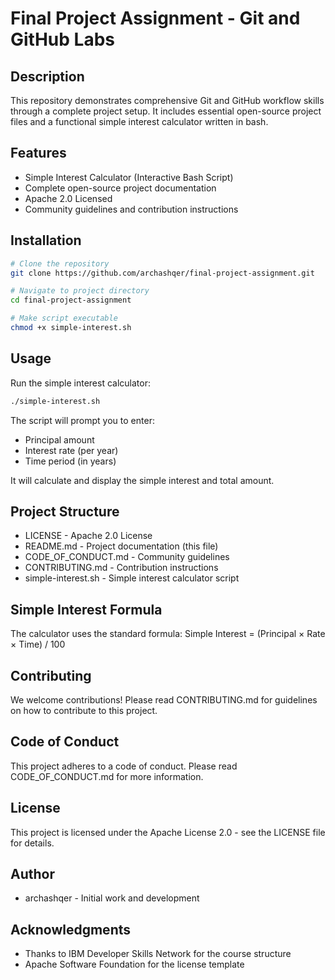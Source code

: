 # Final Project Assignment - Git and GitHub Labs

## Description
This repository demonstrates comprehensive Git and GitHub workflow skills through a complete project setup. It includes essential open-source project files and a functional simple interest calculator written in bash.

## Features
- Simple Interest Calculator (Interactive Bash Script)
- Complete open-source project documentation
- Apache 2.0 Licensed
- Community guidelines and contribution instructions

## Installation
```bash
# Clone the repository
git clone https://github.com/archashqer/final-project-assignment.git

# Navigate to project directory
cd final-project-assignment

# Make script executable
chmod +x simple-interest.sh
```

## Usage
Run the simple interest calculator:
```bash
./simple-interest.sh
```

The script will prompt you to enter:
- Principal amount
- Interest rate (per year)
- Time period (in years)

It will calculate and display the simple interest and total amount.

## Project Structure
- LICENSE - Apache 2.0 License
- README.md - Project documentation (this file)
- CODE_OF_CONDUCT.md - Community guidelines
- CONTRIBUTING.md - Contribution instructions  
- simple-interest.sh - Simple interest calculator script

## Simple Interest Formula
The calculator uses the standard formula:
Simple Interest = (Principal × Rate × Time) / 100

## Contributing
We welcome contributions! Please read CONTRIBUTING.md for guidelines on how to contribute to this project.

## Code of Conduct
This project adheres to a code of conduct. Please read CODE_OF_CONDUCT.md for more information.

## License
This project is licensed under the Apache License 2.0 - see the LICENSE file for details.

## Author
- archashqer - Initial work and development

## Acknowledgments
- Thanks to IBM Developer Skills Network for the course structure
- Apache Software Foundation for the license template
